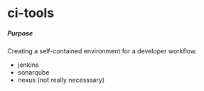 # ci-tools

##### Purpose
Creating a self-contained environment for a developer workflow.

- jenkins
- sonarqube
- nexus (not really necesssary)
